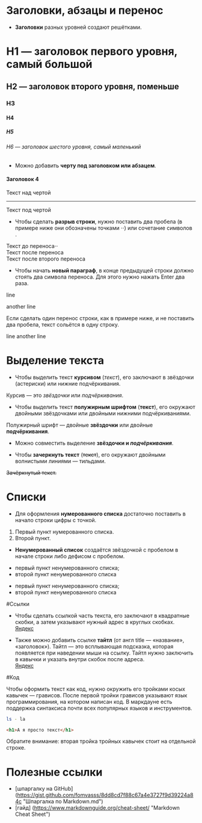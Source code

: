 # Заголовки, абзацы и перенос  


- **Заголовки** разных уровней создают решётками.  

# H1 — заголовок первого уровня, самый большой  
## H2 — заголовок второго уровня, поменьше  
### H3  
#### H4  
##### H5  
###### H6 — заголовок шестого уровня, самый маленький  


- Можно добавить **черту под заголовком или абзацем**.  

#### Заголовок 4  

Текст над чертой  

---  

Текст под чертой   


- Чтобы сделать **разрыв строки**, нужно поставить два пробела (в примере ниже они обозначены точками ⋅⋅) или сочетание символов <br>.  

Текст до переноса⋅⋅  
Текст после переноса <br>
Текст после второго переноса  


- Чтобы начать **новый параграф**, в конце предыдущей строки должно стоять два символа переноса. Для этого нужно нажать Enter два раза.  

line

another line  

Если сделать один перенос строки, как в примере ниже, и не поставить два пробела, текст сольётся в одну строку.  

line 
another line  


# Выделение текста  

- Чтобы выделить текст **курсивом** (*текст*), его заключают в звёздочки (астериски) или нижние подчёркивания.  

Курсив — это *звёздочки* или _подчёркивания_.  

- Чтобы выделить текст **полужирным шрифтом** (**текст**), его окружают двойными звёздочками или двойными нижними подчёркиваниями.  

Полужирный шрифт — двойные **звёздочки** или двойные __подчёркивания__.  

- Можно совместить выделение **звёздочки и _подчёркивания_**.  

- Чтобы **зачеркнуть текст** (~~текст~~), его окружают двойными волнистыми линиями — тильдами.  

~~Зачёркнутый текст.~~  


# Списки  

- Для оформления **нумерованного списка** достаточно поставить в начало строки цифры с точкой.  

1. Первый пункт нумерованного списка.  
2. Второй пункт.   

- **Ненумерованный список** создаётся звёздочкой с пробелом в начале строки либо дефисом с пробелом.  
* первый пункт ненумерованного списка;  
* второй пункт ненумерованного списка  


- первый пункт ненумерованного списка;  
- второй пункт ненумерованного списка   


#Ссылки

- Чтобы сделать ссылкой часть текста, его заключают в квадратные скобки, а затем указывают нужный адрес в круглых скобках.  
[Яндекс](https://www.yandex.ru)   

- Также можно добавить ссылке **тайтл** (от англ title — «название», «заголовок»). Тайтл — это всплывающая подсказка, которая появляется при наведении мыши на ссылку. Тайтл нужно заключить в кавычки и указать внутри скобок после адреса.  
[Яндекс](https://www.yandex.ru "Я Yandex!")  


#Код  

Чтобы оформить текст как код, нужно окружить его тройками косых кавычек — грависов. После первой тройки грависов указывают язык программирования, на котором написан код. В маркдауне есть поддержка синтаксиса почти всех популярных языков и инструментов.  

```bash
ls - la
```

```html
<h1>А я просто текст</h1>
```   


Обратите внимание: вторая тройка тройных кавычек стоит на отдельной строке.  

# Полезные ссылки

- [шпаргалку на GitHub] (https://gist.github.com/fomvasss/8dd8cd7f88c67a4e3727f9d39224a84c "Шпаргалка по Markdown.md")
- [гайд] (https://www.markdownguide.org/cheat-sheet/ "Markdown Cheat Sheet")
 





